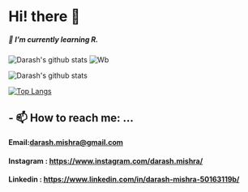 # Hi! there 👋
##### 🌱 I’m currently learning  R.
![Darash's github stats](https://github-readme-stats.vercel.app/api?username=DM1ShRa)
![Wb](https://user-images.githubusercontent.com/107783346/174466173-34b523d6-52f5-4486-9875-a5fa3575bf95.gif)

![Darash's github stats](https://github-readme-stats.vercel.app/api?username=DM1ShRa)

[![Top Langs](https://github-readme-stats.vercel.app/api/top-langs/?username=DM1ShRa)](https://github.com/DM1ShRa/github-readme-stats)
## - 📫 How to reach me: ...
#### Email:darash.mishra@gmail.com
#### Instagram : https://www.instagram.com/darash.mishra/
#### Linkedin : https://www.linkedin.com/in/darash-mishra-50163119b/

